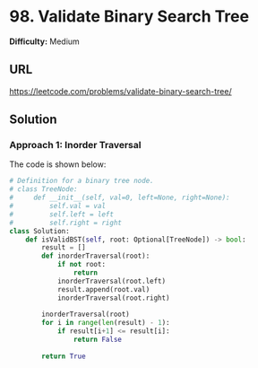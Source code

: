 # 98. Validate Binary Search Tree

**Difficulty:** Medium

## URL

https://leetcode.com/problems/validate-binary-search-tree/

## Solution

### Approach 1: Inorder Traversal

The code is shown below:

```python
# Definition for a binary tree node.
# class TreeNode:
#     def __init__(self, val=0, left=None, right=None):
#         self.val = val
#         self.left = left
#         self.right = right
class Solution:
    def isValidBST(self, root: Optional[TreeNode]) -> bool:
        result = []
        def inorderTraversal(root):
            if not root:
                return
            inorderTraversal(root.left)
            result.append(root.val)
            inorderTraversal(root.right)
            
        inorderTraversal(root)
        for i in range(len(result) - 1):
            if result[i+1] <= result[i]:
                return False
        
        return True
```
